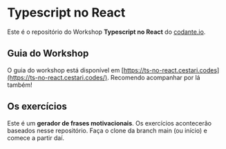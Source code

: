 # Typescript no React

Este é o repositório do Workshop **Typescript no React** do [codante.io](https://codante.io).

## Guia do Workshop

O guia do workshop está disponível em [https://ts-no-react.cestari.codes](https://ts-no-react.cestari.codes/). Recomendo acompanhar por lá também!

## Os exercícios

Este é um **gerador de frases motivacionais**. Os exercícios acontecerão baseados nesse repositório. Faça o clone da branch main (ou início) e comece a partir daí.
